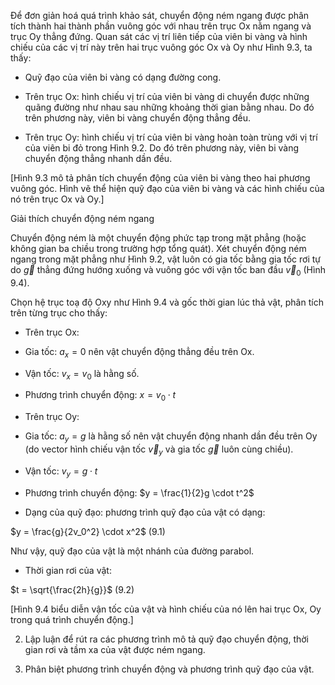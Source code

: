 Để đơn giản hoá quá trình khảo sát, chuyển động ném ngang được phân tích thành hai thành phần vuông góc với nhau trên trục Ox nằm ngang và trục Oy thẳng đứng. Quan sát các vị trí liên tiếp của viên bi vàng và hình chiếu của các vị trí này trên hai trục vuông góc Ox và Oy như Hình 9.3, ta thấy:

- Quỹ đạo của viên bi vàng có dạng đường cong.

- Trên trục Ox: hình chiếu vị trí của viên bi vàng di chuyển được những quãng đường như nhau sau những khoảng thời gian bằng nhau. Do đó trên phương này, viên bi vàng chuyển động thẳng đều.

- Trên trục Oy: hình chiếu vị trí của viên bi vàng hoàn toàn trùng với vị trí của viên bi đỏ trong Hình 9.2. Do đó trên phương này, viên bi vàng chuyển động thẳng nhanh dần đều.

[Hình 9.3 mô tả phân tích chuyển động của viên bi vàng theo hai phương vuông góc. Hình vẽ thể hiện quỹ đạo của viên bi vàng và các hình chiếu của nó trên trục Ox và Oy.]

Giải thích chuyển động ném ngang

Chuyển động ném là một chuyển động phức tạp trong mặt phẳng (hoặc không gian ba chiều trong trường hợp tổng quát). Xét chuyển động ném ngang trong mặt phẳng như Hình 9.2, vật luôn có gia tốc bằng gia tốc rơi tự do $\vec{g}$ thẳng đứng hướng xuống và vuông góc với vận tốc ban đầu $\vec{v}_0$ (Hình 9.4).

Chọn hệ trục toạ độ Oxy như Hình 9.4 và gốc thời gian lúc thả vật, phân tích trên từng trục cho thấy:

* Trên trục Ox:

- Gia tốc: $a_x = 0$ nên vật chuyển động thẳng đều trên Ox.

- Vận tốc: $v_x = v_0$ là hằng số.

- Phương trình chuyển động: $x = v_0 \cdot t$

* Trên trục Oy:

- Gia tốc: $a_y = g$ là hằng số nên vật chuyển động nhanh dần đều trên Oy (do vector hình chiếu vận tốc $\vec{v}_y$ và gia tốc $\vec{g}$ luôn cùng chiều).

- Vận tốc: $v_y = g \cdot t$

- Phương trình chuyển động: $y = \frac{1}{2}g \cdot t^2$

* Dạng của quỹ đạo: phương trình quỹ đạo của vật có dạng:

$y = \frac{g}{2v_0^2} \cdot x^2$ (9.1)

Như vậy, quỹ đạo của vật là một nhánh của đường parabol.

* Thời gian rơi của vật:

$t = \sqrt{\frac{2h}{g}}$ (9.2)

[Hình 9.4 biểu diễn vận tốc của vật và hình chiếu của nó lên hai trục Ox, Oy trong quá trình chuyển động.]

2. Lập luận để rút ra các phương trình mô tả quỹ đạo chuyển động, thời gian rơi và tầm xa của vật được ném ngang.

3. Phân biệt phương trình chuyển động và phương trình quỹ đạo của vật.